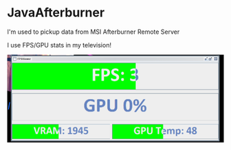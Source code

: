 # JavaAfterburner
I'm used to pickup data from MSI Afterburner Remote Server

I use FPS/GPU stats in my television!

![alt text](https://raw.githubusercontent.com/RedstoneAlmeida/JavaAfterburner/master/images/download.png)
